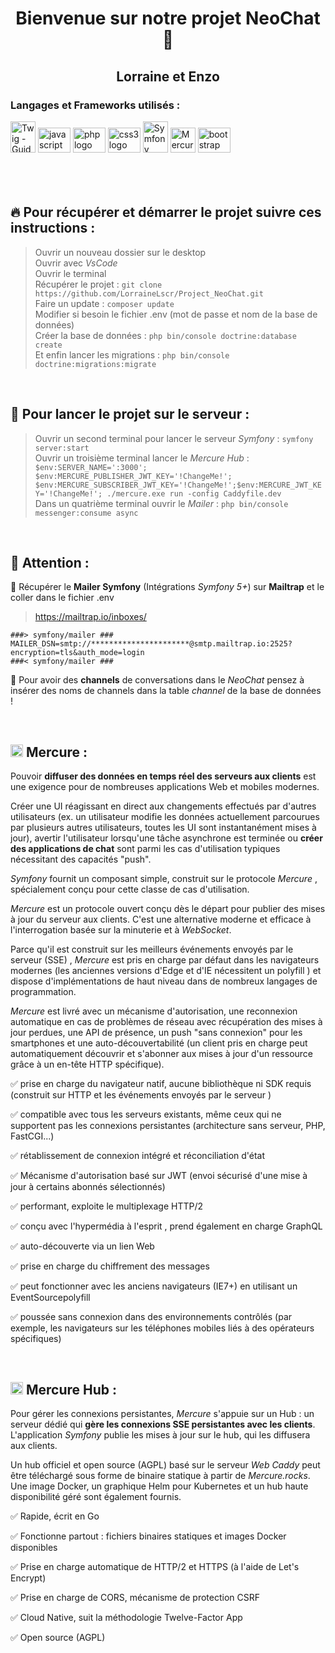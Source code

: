 <h1 align="center">Bienvenue sur notre projet NeoChat 👋</h1>
<h2 align="center">Lorraine et Enzo</h2>


<h3 align="left">Langages et Frameworks utilisés :</h3>
  <div align="left">
<img src="https://www.logiciel-libre.org/stock/img/product/logo-twig.png" jsaction="load:XAeZkd;" jsname="HiaYvf" class="n3VNCb KAlRDb" alt="Twig - Guide Logiciel-Libre" data-noaft="1" style="width: 40px; height: 50px; margin: 0px;">
  <img src="https://cdn.jsdelivr.net/gh/devicons/devicon/icons/javascript/javascript-original.svg" height="40" width="52" alt="javascript logo"  />
  <img src="https://cdn.jsdelivr.net/gh/devicons/devicon/icons/php/php-original.svg" height="40" width="52" alt="php logo"  />
    <img src="https://cdn.jsdelivr.net/gh/devicons/devicon/icons/css3/css3-original.svg" height="40" width="52" alt="css3 logo"  />
  <img src="https://symfony.com/logos/symfony_white_03.png" jsaction="load:XAeZkd;" jsname="HiaYvf" class="n3VNCb KAlRDb" alt="Symfony, High Performance PHP Framework for Web Development" data-noaft="1" style="width: 40px; height: 50px; margin: 0px;">
 <img src="https://www.stackhero.io/assets/src/images/servicesLogos/openGraphVersions/mercure-hub.png?1c18600b" jsaction="load:XAeZkd;" jsname="HiaYvf" class="n3VNCb KAlRDb" alt="Mercure-Hub : Pour commencer" data-noaft="1" style="width="40 height="40">
  <img src="https://cdn.jsdelivr.net/gh/devicons/devicon/icons/bootstrap/bootstrap-original.svg" height="40" width="52" alt="bootstrap logo"  />
</div>
<br><br><br>

<h2>🔥 Pour récupérer et démarrer le projet suivre ces instructions : </h2>

> Ouvrir un nouveau dossier sur le desktop  <br>
> Ouvrir avec *VsCode* <br>
> Ouvrir le terminal <br>
> Récupérer le projet : `git clone https://github.com/LorraineLscr/Project_NeoChat.git` <br>
> Faire un update : `composer update` <br>
> Modifier si besoin le fichier .env (mot de passe et nom de la base de données) <br>
> Créer la base de données : `php bin/console doctrine:database create` <br>
> Et enfin lancer les migrations : `php bin/console doctrine:migrations:migrate` 

<br>

<h2>🚀 Pour lancer le projet sur le serveur : </h2>

> Ouvrir un second terminal pour lancer le serveur *Symfony* : `symfony server:start` <br>
> Ouvrir un troisième terminal lancer le *Mercure Hub* : <br>
> `$env:SERVER_NAME=':3000'; $env:MERCURE_PUBLISHER_JWT_KEY='!ChangeMe!'; $env:MERCURE_SUBSCRIBER_JWT_KEY='!ChangeMe!';$env:MERCURE_JWT_KEY='!ChangeMe!'; ./mercure.exe run -config Caddyfile.dev` <br>
> Dans un quatrième terminal ouvrir le *Mailer* : `php bin/console messenger:consume async`

<br>

<h2>🚨 Attention :</h2>

📨 Récupérer le __Mailer Symfony__ (Intégrations *Symfony 5+*) sur __Mailtrap__ et le coller dans le fichier .env

> https://mailtrap.io/inboxes/

`###> symfony/mailer ###`<br>
`MAILER_DSN=smtp://**********************@smtp.mailtrap.io:2525?encryption=tls&auth_mode=login` <br>
`###< symfony/mailer ###` <br>

💬 Pour avoir des __channels__ de conversations dans le *NeoChat* pensez à insérer des noms de channels dans la table *channel* de la base de données !

<br>

<h2> <img src="https://www.stackhero.io/assets/src/images/servicesLogos/openGraphVersions/mercure-hub.png?1c18600b" jsaction="load:XAeZkd;" jsname="HiaYvf" class="n3VNCb KAlRDb" alt="Mercure-Hub : Pour commencer" data-noaft="1" style="width="20 height="20"> Mercure : </h2>

Pouvoir __diffuser des données en temps réel des serveurs aux clients__ est une exigence pour de nombreuses applications Web et mobiles modernes.

Créer une UI réagissant en direct aux changements effectués par d'autres utilisateurs (ex. un utilisateur modifie les données actuellement parcourues par plusieurs autres utilisateurs, toutes les UI sont instantanément mises à jour), avertir l'utilisateur lorsqu'une tâche asynchrone est terminée ou __créer des applications de chat__ sont parmi les cas d'utilisation typiques nécessitant des capacités "push".

*Symfony* fournit un composant simple, construit sur le protocole *Mercure* , spécialement conçu pour cette classe de cas d'utilisation.

*Mercure* est un protocole ouvert conçu dès le départ pour publier des mises à jour du serveur aux clients. C'est une alternative moderne et efficace à l'interrogation basée sur la minuterie et à *WebSocket*.

Parce qu'il est construit sur les meilleurs événements envoyés par le serveur (SSE) , *Mercure* est pris en charge par défaut dans les navigateurs modernes (les anciennes versions d'Edge et d'IE nécessitent un polyfill ) et dispose d'implémentations de haut niveau dans de nombreux langages de programmation.

*Mercure* est livré avec un mécanisme d'autorisation, une reconnexion automatique en cas de problèmes de réseau avec récupération des mises à jour perdues, une API de présence, un push "sans connexion" pour les smartphones et une auto-découvertabilité (un client pris en charge peut automatiquement découvrir et s'abonner aux mises à jour d'un ressource grâce à un en-tête HTTP spécifique).

✅ prise en charge du navigateur natif, aucune bibliothèque ni SDK requis (construit sur HTTP et les événements envoyés par le serveur )

✅ compatible avec tous les serveurs existants, même ceux qui ne supportent pas les connexions persistantes (architecture sans serveur, PHP, FastCGI...)

✅ rétablissement de connexion intégré et réconciliation d'état

✅ Mécanisme d'autorisation basé sur JWT (envoi sécurisé d'une mise à jour à certains abonnés sélectionnés)

✅ performant, exploite le multiplexage HTTP/2

✅ conçu avec l'hypermédia à l'esprit , prend également en charge GraphQL

✅ auto-découverte via un lien Web

✅ prise en charge du chiffrement des messages

✅ peut fonctionner avec les anciens navigateurs (IE7+) en utilisant un EventSourcepolyfill

✅ poussée sans connexion dans des environnements contrôlés (par exemple, les navigateurs sur les téléphones mobiles liés à des opérateurs spécifiques)

<br>

<h2> <img src="https://www.stackhero.io/assets/src/images/servicesLogos/openGraphVersions/mercure-hub.png?1c18600b" jsaction="load:XAeZkd;" jsname="HiaYvf" class="n3VNCb KAlRDb" alt="Mercure-Hub : Pour commencer" data-noaft="1" style="width="20 height="20"> Mercure Hub : </h2>

Pour gérer les connexions persistantes, *Mercure* s'appuie sur un Hub : un serveur dédié qui __gère les connexions SSE persistantes avec les clients__. L'application *Symfony* publie les mises à jour sur le hub, qui les diffusera aux clients.

Un hub officiel et open source (AGPL) basé sur le serveur *Web Caddy* peut être téléchargé sous forme de binaire statique à partir de *Mercure.rocks*. Une image Docker, un graphique Helm pour Kubernetes et un hub haute disponibilité géré sont également fournis.

✅ Rapide, écrit en Go

✅ Fonctionne partout : fichiers binaires statiques et images Docker disponibles

✅ Prise en charge automatique de HTTP/2 et HTTPS (à l'aide de Let's Encrypt)

✅ Prise en charge de CORS, mécanisme de protection CSRF

✅ Cloud Native, suit la méthodologie Twelve-Factor App

✅ Open source (AGPL)